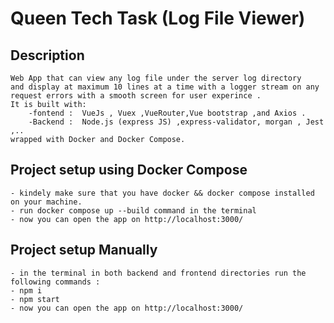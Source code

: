 # Queen Tech Task (Log File Viewer)

## Description

```
Web App that can view any log file under the server log directory
and display at maximum 10 lines at a time with a logger stream on any request errors with a smooth screen for user experince . 
It is built with:
    -fontend :  VueJs , Vuex ,VueRouter,Vue bootstrap ,and Axios .
    -Backend :  Node.js (express JS) ,express-validator, morgan , Jest ,..
wrapped with Docker and Docker Compose. 

```

## Project setup using Docker Compose

```
- kindely make sure that you have docker && docker compose installed on your machine.
- run docker compose up --build command in the terminal
- now you can open the app on http://localhost:3000/

```


## Project setup Manually

```
- in the terminal in both backend and frontend directories run the following commands : 
- npm i 
- npm start
- now you can open the app on http://localhost:3000/

```